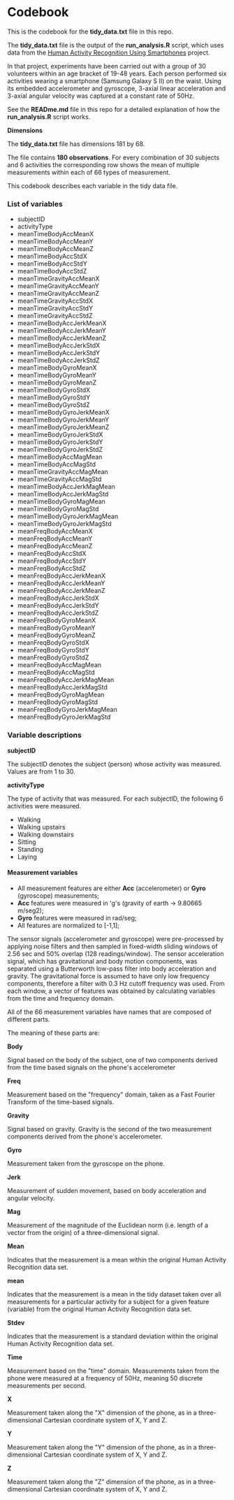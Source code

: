 # Codebook #

This is the codebook for the **tidy_data.txt** file in this repo.

The **tidy_data.txt** file is the output of the **run_analysis.R** script, which uses data from the [Human Activity Recognition Using Smartphones](http://archive.ics.uci.edu/ml/datasets/Human+Activity+Recognition+Using+Smartphones#) project.

In that project, experiments have been carried out with a group of 30 volunteers within an age bracket of 19-48 years. Each person performed six activities wearing a smartphone (Samsung Galaxy S II) on the waist. Using its embedded accelerometer and gyroscope, 3-axial linear acceleration and 3-axial angular velocity was captured at a constant rate of 50Hz.

See the **READme.md** file in this repo for a detailed explanation of how the **run_analysis.R** script works.

**Dimensions**

The **tidy_data.txt** file has dimensions 181 by 68.

The file contains **180 observations**. For every combination of 30 subjects and 6 activities the corresponding row shows the mean of multiple measurements within each of 66 types of measurement.

This codebook describes each variable in the tidy data file.

### List of variables ###

* subjectID
* activityType
* meanTimeBodyAccMeanX
* meanTimeBodyAccMeanY
* meanTimeBodyAccMeanZ
* meanTimeBodyAccStdX
* meanTimeBodyAccStdY
* meanTimeBodyAccStdZ
* meanTimeGravityAccMeanX
* meanTimeGravityAccMeanY
* meanTimeGravityAccMeanZ
* meanTimeGravityAccStdX
* meanTimeGravityAccStdY
* meanTimeGravityAccStdZ
* meanTimeBodyAccJerkMeanX
* meanTimeBodyAccJerkMeanY
* meanTimeBodyAccJerkMeanZ
* meanTimeBodyAccJerkStdX
* meanTimeBodyAccJerkStdY
* meanTimeBodyAccJerkStdZ
* meanTimeBodyGyroMeanX
* meanTimeBodyGyroMeanY
* meanTimeBodyGyroMeanZ
* meanTimeBodyGyroStdX
* meanTimeBodyGyroStdY
* meanTimeBodyGyroStdZ
* meanTimeBodyGyroJerkMeanX
* meanTimeBodyGyroJerkMeanY
* meanTimeBodyGyroJerkMeanZ
* meanTimeBodyGyroJerkStdX
* meanTimeBodyGyroJerkStdY
* meanTimeBodyGyroJerkStdZ
* meanTimeBodyAccMagMean
* meanTimeBodyAccMagStd
* meanTimeGravityAccMagMean
* meanTimeGravityAccMagStd
* meanTimeBodyAccJerkMagMean
* meanTimeBodyAccJerkMagStd
* meanTimeBodyGyroMagMean
* meanTimeBodyGyroMagStd
* meanTimeBodyGyroJerkMagMean
* meanTimeBodyGyroJerkMagStd
* meanFreqBodyAccMeanX
* meanFreqBodyAccMeanY
* meanFreqBodyAccMeanZ
* meanFreqBodyAccStdX
* meanFreqBodyAccStdY
* meanFreqBodyAccStdZ
* meanFreqBodyAccJerkMeanX
* meanFreqBodyAccJerkMeanY
* meanFreqBodyAccJerkMeanZ
* meanFreqBodyAccJerkStdX
* meanFreqBodyAccJerkStdY
* meanFreqBodyAccJerkStdZ
* meanFreqBodyGyroMeanX
* meanFreqBodyGyroMeanY
* meanFreqBodyGyroMeanZ
* meanFreqBodyGyroStdX
* meanFreqBodyGyroStdY
* meanFreqBodyGyroStdZ
* meanFreqBodyAccMagMean
* meanFreqBodyAccMagStd
* meanFreqBodyAccJerkMagMean
* meanFreqBodyAccJerkMagStd
* meanFreqBodyGyroMagMean
* meanFreqBodyGyroMagStd
* meanFreqBodyGyroJerkMagMean
* meanFreqBodyGyroJerkMagStd

### Variable descriptions ###

**subjectID**

The subjectID denotes the subject (person) whose activity was measured. Values are from 1 to 30.

**activityType**

The type of activity that was measured. For each subjectID, the following 6 activities were measured.

* Walking
* Walking upstairs
* Walking downstairs
* Sitting
* Standing
* Laying

#### Measurement variables ####

* All measurement features are either **Acc** (accelerometer) or **Gyro** (gyroscope) measurements;
* **Acc** features were measured in 'g's (gravity of earth -> 9.80665 m/seg2);
* **Gyro** features were measured in rad/seg;
* All features are normalized to [-1,1];

The sensor signals (accelerometer and gyroscope) were pre-processed by applying noise filters and then sampled in fixed-width sliding windows of 2.56 sec and 50% overlap (128 readings/window). The sensor acceleration signal, which has gravitational and body motion components, was separated using a Butterworth low-pass filter into body acceleration and gravity. The gravitational force is assumed to have only low frequency components, therefore a filter with 0.3 Hz cutoff frequency was used. From each window, a vector of features was obtained by calculating variables from the time and frequency domain.

All of the 66 measurement variables have names that are composed of different parts.

The meaning of these parts are: 

**Body**

Signal based on the body of the subject, one of two components derived from the time based signals on the phone's accelerometer

**Freq**

Measurement based on the "frequency" domain, taken as a Fast Fourier Transform of the time-based signals.

**Gravity**

Signal based on gravity. Gravity is the second of the two measurement components derived from the phone's accelerometer.

**Gyro**

Measurement taken from the gyroscope on the phone.

**Jerk**

Measurement of sudden movement, based on body acceleration and angular velocity.

**Mag**

Measurement of the magnitude of the Euclidean norm (i.e. length of a vector from the origin) of a three-dimensional signal.

**Mean**

Indicates that the measurement is a mean within the original Human Activity Recognition data set.
 
**mean**

Indicates that the measurement is a mean in the tidy dataset taken over all measurements for a particular activity for a subject for a given feature (variable) from the original Human Activity Recognition data set.

**Stdev**

Indicates that the measurement is a standard deviation within the original Human Activity Recognition data set.
 
**Time**

Measurement based on the "time" domain. Measurements taken from the phone were measured at a frequency of 50Hz, meaning 50 discrete measurements per second.

**X**

Measurement taken along the "X" dimension of the phone, as in a three-dimensional Cartesian coordinate system of X, Y and Z.

**Y**

Measurement taken along the "Y" dimension of the phone, as in a three-dimensional Cartesian coordinate system of X, Y and Z.

**Z**

Measurement taken along the "Z" dimension of the phone, as in a three-dimensional Cartesian coordinate system of X, Y and Z.
